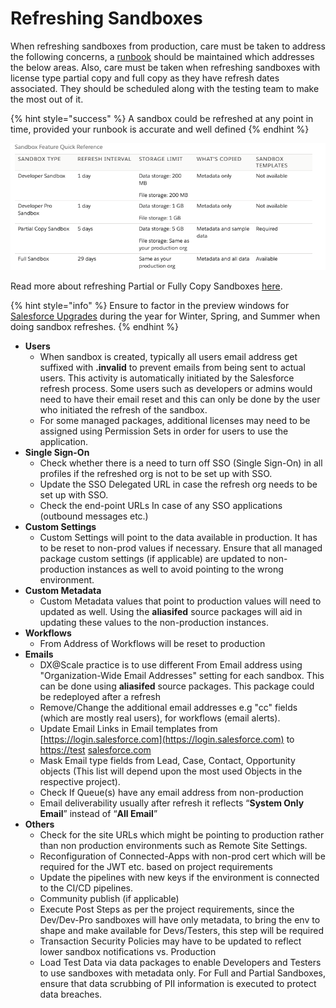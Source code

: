 # Refreshing Sandboxes

When refreshing sandboxes from production, care must be taken to address the following concerns, a [runbook](../development-practices/tracking-manual-steps.md) should be maintained which addresses the below areas. Also, care must be taken when refreshing sandboxes with license type partial copy and full copy as they have refresh dates associated. They should be scheduled along with the testing team to make the most out of it.

{% hint style="success" %}
A sandbox could be refreshed at any point in time, provided your runbook is accurate and well defined
{% endhint %}

![Sandbox Refresh Interval](<../.gitbook/assets/image (84).png>)

Read more about refreshing Partial or Fully Copy Sandboxes [here](https://help.salesforce.com/articleView?id=000313358\&type=1\&mode=1).

{% hint style="info" %}
Ensure to factor in the preview windows for [Salesforce Upgrades](https://help.salesforce.com/articleView?id=getstart\_upgrades.htm\&type=0) during the year for Winter, Spring, and Summer when doing sandbox refreshes.
{% endhint %}

* **Users**
  * When sandbox is created, typically all users email address get suffixed with **.invalid** to prevent emails from being sent to actual users. This activity is automatically initiated by the Salesforce refresh process. Some users such as developers or admins would need to have their email reset and this can only be done by the user who initiated the refresh of the sandbox.
  * For some managed packages, additional licenses may need to be assigned using Permission Sets in order for users to use the application.
* **Single Sign-On**
  * Check whether there is a need to turn off SSO (Single Sign-On) in all profiles if the refreshed org is not to be set up with SSO.
  * Update the SSO Delegated URL in case the refresh org needs to be set up with SSO.
  * Check the end-point URLs In case of any SSO applications (outbound messages etc.)
* **Custom Settings**
  * Custom Settings will point to the data available in production. It has to be reset to non-prod values if necessary. Ensure that all managed package custom settings (if applicable) are updated to non-production instances as well to avoid pointing to the wrong environment.
* **Custom Metadata**
  * Custom Metadata values that point to production values will need to updated as well. Using the **aliasifed** source packages will aid in updating these values to the non-production instances.
* **Workflows**
  * From Address of Workflows will be reset to production
* **Emails**
  * DX@Scale practice is to use different From Email address using "Organization-Wide Email Addresses" setting for each sandbox. This can be done using **aliasifed** source packages. This package could be redeployed after a refresh
  * Remove/Change the additional email addresses e.g "cc" fields (which are mostly real users), for workflows (email alerts).
  * Update Email Links in Email templates from [https://login.salesforce.com](https://login.salesforce.com) to [https://test](https://test) [salesforce.com](http://salesforce.com)
  * Mask Email type fields from Lead, Case, Contact, Opportunity objects (This list will depend upon the most used Objects in the respective project).
  * Check If Queue(s) have any email address from non-production
  * Email deliverability usually after refresh it reflects “**System Only Email**” instead of “**All Email**”
* **Others**
  * Check for the site URLs which might be pointing to production rather than non production environments such as Remote Site Settings.
  * Reconfiguration of Connected-Apps with non-prod cert which will be required for the JWT etc. based on project requirements
  * Update the pipelines with new keys if the environment is connected to the CI/CD pipelines.
  * Community publish (if applicable)
  * Execute Post Steps as per the project requirements, since the Dev/Dev-Pro sandboxes will have only metadata, to bring the env to shape and make available for Devs/Testers, this step will be required
  * Transaction Security Policies may have to be updated to reflect lower sandbox notifications vs. Production
  * Load Test Data via data packages to enable Developers and Testers to use sandboxes with metadata only. For Full and Partial Sandboxes, ensure that data scrubbing of PII information is executed to protect data breaches.
